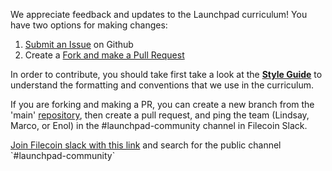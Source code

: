 We appreciate feedback and updates to the Launchpad curriculum! You have two options for making changes:
1. [Submit an Issue](https://github.com/protocol/launchpad/issues) on Github
2. Create a [Fork and make a Pull Request](https://docs.github.com/en/pull-requests/collaborating-with-pull-requests/proposing-changes-to-your-work-with-pull-requests/creating-a-pull-request-from-a-fork)

In order to contribute, you should take first take a look at the **[Style Guide](https://github.com/protocol/launchpad/blob/main/STYLE-GUIDE.md)** to understand the formatting and conventions that we use in the curriculum.

If you are forking and making a PR, you can create a new branch from the 'main' [repository](https://github.com/protocol/launchpad/tree/main), then create a pull request, and ping the team (Lindsay, Marco, or Enol) in the #launchpad-community channel in Filecoin Slack.

[Join Filecoin slack with this link]([https://join.slack.com/t/filecoinproject/shared_invite/zt-1b4n3vz4z-m0NHr2Yksgq7HZk5w5xv_g](https://filecoin.io/slack)) and search for the public channel `#launchpad-community`
